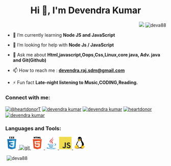<h1 align="center">Hi 👋, I'm Devendra Kumar</h1>
<p align="right">
<img src="https://user-images.githubusercontent.com/42608897/117810182-afcbf400-b27c-11eb-85fa-69c3b2a23921.gif" style="max-width:100%;/></p>
 <br>                                                                                                                       
<p align="left"> <img src="https://komarev.com/ghpvc/?username=deva88&label=Profile%20views&color=0e75b6&style=flat" alt="deva88" /> </p>

- 🌱 I’m currently learning **Node JS and JavaScript**

- 🤝 I’m looking for help with **Node Js / JavaScript**

- 💬 Ask me about **Html,javascript,Oops,Css,Linux,core java, Adv. java and Git(Github)**

- 📫 How to reach me : **devendra.raj.sdm@gmail.com**

- ⚡ Fun fact **Late-night listening to Music,CODING,Reading.**

<h3 align="left">Connect with me:</h3>
<p align="left">
<a href="https://twitter.com/@heartdonorT" target= "_blank"><img align="center" src="https://cdn.jsdelivr.net/npm/simple-icons@3.0.1/icons/twitter.svg" alt="@heartdonorT" height="30" width="40" /></a>
<a href="www.linkedin.com/in/devendra-kumar-558b4712b" target= "_blank"><img align="center" src="https://cdn.jsdelivr.net/npm/simple-icons@3.0.1/icons/linkedin.svg" alt="devendra kumar" height="30" width="40" /></a>
<a href="https://www.facebook.com/profile.php?id=100057260570396" target= "_blank"><img align="center" src="https://cdn.jsdelivr.net/npm/simple-icons@3.0.1/icons/facebook.svg" alt="devendra kumar" height="30" width="40" /></a>
<a href="https://instagram.com/heartdonor" target= "_blank"><img align="center" src="https://cdn.jsdelivr.net/npm/simple-icons@3.0.1/icons/instagram.svg" alt="heartdonor" height="30" width="40" /></a>
<a href="https://www.youtube.com/channel/UCT6OivzfWg0ZmiWYnVwxKaQ" target= "_blank"><img align="center" src="https://cdn.jsdelivr.net/npm/simple-icons@3.0.1/icons/youtube.svg" alt="devendra kumar" height="30" width="40" /></a>
</p>

<h3 align="left">Languages and Tools:</h3>
<p align="left"> <a href="https://www.w3schools.com/css/" target="_blank"> <img src="https://raw.githubusercontent.com/devicons/devicon/master/icons/css3/css3-original-wordmark.svg" alt="css3" width="40" height="40"/> </a> <a href="https://git-scm.com/" target="_blank"> <img src="https://www.vectorlogo.zone/logos/git-scm/git-scm-icon.svg" alt="git" width="40" height="40"/> </a> <a href="https://www.w3.org/html/" target="_blank"> <img src="https://raw.githubusercontent.com/devicons/devicon/master/icons/html5/html5-original-wordmark.svg" alt="html5" width="40" height="40"/> </a> <a href="https://www.java.com" target="_blank"> <img src="https://raw.githubusercontent.com/devicons/devicon/master/icons/java/java-original.svg" alt="java" width="40" height="40"/> </a> <a href="https://developer.mozilla.org/en-US/docs/Web/JavaScript" target="_blank"> <img src="https://raw.githubusercontent.com/devicons/devicon/master/icons/javascript/javascript-original.svg" alt="javascript" width="40" height="40"/> </a> <a href="https://www.linux.org/" target="_blank"> <img src="https://raw.githubusercontent.com/devicons/devicon/master/icons/linux/linux-original.svg" alt="linux" width="40" height="40"/> </a> </p>

<p>&nbsp;<img align="center" src="https://github-readme-stats.vercel.app/api?username=deva88&show_icons=true&locale=en" alt="deva88" /></p>
